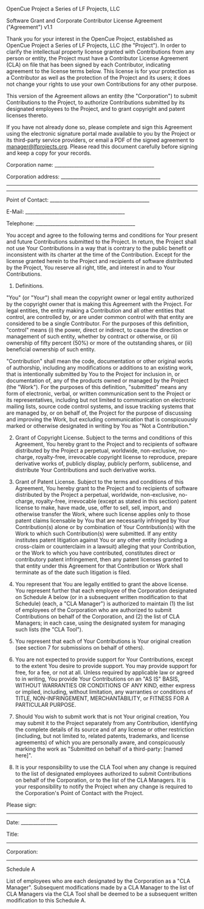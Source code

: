 OpenCue Project a Series of LF Projects, LLC

Software Grant and Corporate Contributor License Agreement
("Agreement") v1.1

Thank you for your interest in the OpenCue Project, established as
OpenCue Project a Series of LF Projects, LLC (the "Project"). In order
to clarify the intellectual property license granted with Contributions
from any person or entity, the Project must have a Contributor License
Agreement (CLA) on file that has been signed by each Contributor,
indicating agreement to the license terms below. This license is for
your protection as a Contributor as well as the protection of the
Project and its users; it does not change your rights to use your own
Contributions for any other purpose.

This version of the Agreement allows an entity (the "Corporation") to
submit Contributions to the Project, to authorize Contributions
submitted by its designated employees to the Project, and to grant
copyright and patent licenses thereto.

If you have not already done so, please complete and sign this Agreement
using the electronic signature portal made available to you by the
Project or its third-party service providers, or email a PDF of the
signed agreement to manager@lfprojects.org. Please read this document
carefully before signing and keep a copy for your records.

Corporation name: _________________________________________

Corporation address: _________________________________________

_________________________________________

_________________________________________

Point of Contact: _________________________________________

E-Mail: _________________________________________

Telephone: _________________________________________

You accept and agree to the following terms and conditions for Your
present and future Contributions submitted to the Project. In return,
the Project shall not use Your Contributions in a way that is contrary
to the public benefit or inconsistent with its charter at the time of
the Contribution. Except for the license granted herein to the Project
and recipients of software distributed by the Project, You reserve all
right, title, and interest in and to Your Contributions.

1. Definitions.

"You" (or "Your") shall mean the copyright owner or legal entity
authorized by the copyright owner that is making this Agreement with the
Project. For legal entities, the entity making a Contribution and all
other entities that control, are controlled by, or are under common
control with that entity are considered to be a single Contributor. For
the purposes of this definition, "control" means (i) the power, direct
or indirect, to cause the direction or management of such entity,
whether by contract or otherwise, or (ii) ownership of fifty percent
(50%) or more of the outstanding shares, or (iii) beneficial ownership
of such entity.

"Contribution" shall mean the code, documentation or other original
works of authorship, including any modifications or additions to an
existing work, that is intentionally submitted by You to the Project for
inclusion in, or documentation of, any of the products owned or managed
by the Project (the "Work"). For the purposes of this definition,
"submitted" means any form of electronic, verbal, or written
communication sent to the Project or its representatives, including but
not limited to communication on electronic mailing lists, source code
control systems, and issue tracking systems that are managed by, or on
behalf of, the Project for the purpose of discussing and improving the
Work, but excluding communication that is conspicuously marked or
otherwise designated in writing by You as "Not a Contribution."

2. Grant of Copyright License. Subject to the terms and conditions of
this Agreement, You hereby grant to the Project and to recipients of
software distributed by the Project a perpetual, worldwide,
non-exclusive, no-charge, royalty-free, irrevocable copyright license to
reproduce, prepare derivative works of, publicly display, publicly
perform, sublicense, and distribute Your Contributions and such
derivative works.

3. Grant of Patent License. Subject to the terms and conditions of this
Agreement, You hereby grant to the Project and to recipients of software
distributed by the Project a perpetual, worldwide, non-exclusive,
no-charge, royalty-free, irrevocable (except as stated in this section)
patent license to make, have made, use, offer to sell, sell, import, and
otherwise transfer the Work, where such license applies only to those
patent claims licensable by You that are necessarily infringed by Your
Contribution(s) alone or by combination of Your Contribution(s) with the
Work to which such Contribution(s) were submitted. If any entity
institutes patent litigation against You or any other entity (including
a cross-claim or counterclaim in a lawsuit) alleging that your
Contribution, or the Work to which you have contributed, constitutes
direct or contributory patent infringement, then any patent licenses
granted to that entity under this Agreement for that Contribution or
Work shall terminate as of the date such litigation is filed.

4. You represent that You are legally entitled to grant the above
license. You represent further that each employee of the Corporation
designated on Schedule A below (or in a subsequent written modification
to that Schedule) (each, a "CLA Manager") is authorized to maintain (1)
the list of employees of the Corporation who are authorized to submit
Contributions on behalf of the Corporation, and (2) the list of CLA
Managers; in each case, using the designated system for managing such
lists (the "CLA Tool").

5. You represent that each of Your Contributions is Your original
creation (see section 7 for submissions on behalf of others).

6. You are not expected to provide support for Your Contributions,
except to the extent You desire to provide support. You may provide
support for free, for a fee, or not at all. Unless required by
applicable law or agreed to in writing, You provide Your Contributions
on an "AS IS" BASIS, WITHOUT WARRANTIES OR CONDITIONS OF ANY KIND,
either express or implied, including, without limitation, any warranties
or conditions of TITLE, NON-INFRINGEMENT, MERCHANTABILITY, or FITNESS
FOR A PARTICULAR PURPOSE.

7. Should You wish to submit work that is not Your original creation,
You may submit it to the Project separately from any Contribution,
identifying the complete details of its source and of any license or
other restriction (including, but not limited to, related patents,
trademarks, and license agreements) of which you are personally aware,
and conspicuously marking the work as "Submitted on behalf of a
third-party: \[named here\]".

8. It is your responsibility to use the CLA Tool when any change is
required to the list of designated employees authorized to submit
Contributions on behalf of the Corporation, or to the list of the CLA
Managers. It is your responsibility to notify the Project when any
change is required to the Corporation\'s Point of Contact with the
Project.



Please sign:
__________________________________


Date: _______________

Title:
__________________________________

Corporation:
__________________________________

Schedule A

List of employees who are each designated by the Corporation as a "CLA
Manager". Subsequent modifications made by a CLA Manager to the list of
CLA Managers via the CLA Tool shall be deemed to be a subsequent written
modification to this Schedule A.
